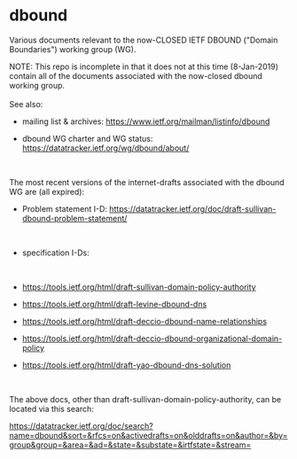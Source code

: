 dbound
======

Various documents relevant to the now-CLOSED IETF DBOUND ("Domain Boundaries") working group (WG). 

NOTE: This repo is incomplete in that it does not at this time (8-Jan-2019) contain all of the documents associated with the now-closed dbound working group.
<br>
<br>
See also:

- mailing list & archives: https://www.ietf.org/mailman/listinfo/dbound
  
- dbound WG charter and WG status: https://datatracker.ietf.org/wg/dbound/about/
<br>

The most recent versions of the internet-drafts associated with the dbound WG are (all expired):
<br>

  - Problem statement I-D: https://datatracker.ietf.org/doc/draft-sullivan-dbound-problem-statement/
<br>

  - specification I-Ds:
<br>

  - https://tools.ietf.org/html/draft-sullivan-domain-policy-authority

  - https://tools.ietf.org/html/draft-levine-dbound-dns

  - https://tools.ietf.org/html/draft-deccio-dbound-name-relationships
  
  - https://tools.ietf.org/html/draft-deccio-dbound-organizational-domain-policy

  - https://tools.ietf.org/html/draft-yao-dbound-dns-solution
<br>

The above docs, other than draft-sullivan-domain-policy-authority, can be located via this search:
<br>

https://datatracker.ietf.org/doc/search?name=dbound&sort=&rfcs=on&activedrafts=on&olddrafts=on&author=&by=group&group=&area=&ad=&state=&substate=&irtfstate=&stream=

